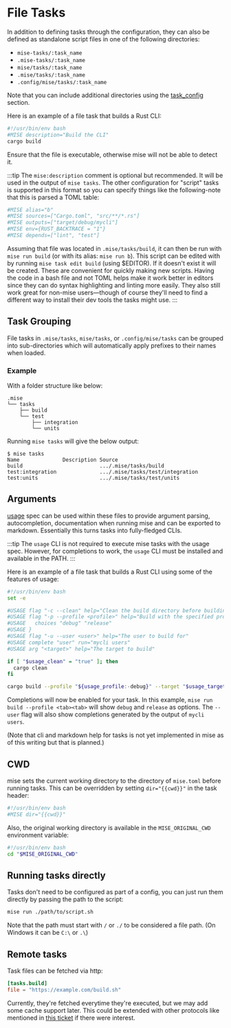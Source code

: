 # File Tasks

In addition to defining tasks through the configuration, they can also be defined as standalone script files in one of the following directories:

- `mise-tasks/:task_name`
- `.mise-tasks/:task_name`
- `mise/tasks/:task_name`
- `.mise/tasks/:task_name`
- `.config/mise/tasks/:task_name`

Note that you can include additional directories using the [task_config](/tasks/#task-configuration) section.

Here is an example of a file task that builds a Rust CLI:

```bash
#!/usr/bin/env bash
#MISE description="Build the CLI"
cargo build
```

Ensure that the file is executable, otherwise mise will not be able to detect it.

:::tip
The `mise:description` comment is optional but recommended. It will be used in the output of `mise tasks`.
The other configuration for "script" tasks is supported in this format so you can specify things like the
following-note that this is parsed a TOML table:

```bash
#MISE alias="b"
#MISE sources=["Cargo.toml", "src/**/*.rs"]
#MISE outputs=["target/debug/mycli"]
#MISE env={RUST_BACKTRACE = "1"}
#MISE depends=["lint", "test"]
```

Assuming that file was located in `.mise/tasks/build`, it can then be run with `mise run build` (or with its alias: `mise run b`).
This script can be edited with by running `mise task edit build` (using $EDITOR). If it doesn't exist it will be created.
These are convenient for quickly making new scripts. Having the code in a bash file and not TOML helps make it work
better in editors since they can do syntax highlighting and linting more easily. They also still work great for non-mise users—though
of course they'll need to find a different way to install their dev tools the tasks might use.
:::

## Task Grouping

File tasks in `.mise/tasks`, `mise/tasks`, or `.config/mise/tasks` can be grouped into
sub-directories which will automatically apply prefixes to their names
when loaded.

### Example

With a folder structure like below:

```text
.mise
└── tasks
    ├── build
    └── test
        ├── integration
        └── units
```

Running `mise tasks` will give the below output:

```text
$ mise tasks
Name              Description Source
build                         .../.mise/tasks/build
test:integration              .../.mise/tasks/test/integration
test:units                    .../.mise/tasks/test/units
```

## Arguments

[usage](https://usage.jdx.dev) spec can be used within these files to provide argument parsing, autocompletion,
documentation when running mise and can be exported to markdown. Essentially this turns tasks into
fully-fledged CLIs.

:::tip
The `usage` CLI is not required to execute mise tasks with the usage spec.
However, for completions to work, the `usage` CLI must be installed and available in the PATH.
:::

Here is an example of a file task that builds a Rust CLI using some of the features of usage:

```bash
#!/usr/bin/env bash
set -e

#USAGE flag "-c --clean" help="Clean the build directory before building"
#USAGE flag "-p --profile <profile>" help="Build with the specified profile" {
#USAGE   choices "debug" "release"
#USAGE }
#USAGE flag "-u --user <user>" help="The user to build for"
#USAGE complete "user" run="mycli users"
#USAGE arg "<target>" help="The target to build"

if [ "$usage_clean" = "true" ]; then
  cargo clean
fi

cargo build --profile "${usage_profile:-debug}" --target "$usage_target"
```

Completions will now be enabled for your task. In this example, `mise run build --profile <tab><tab>`
will show `debug` and `release` as options. The `--user` flag will also show completions generated by the output of `mycli users`.

(Note that cli and markdown help for tasks is not yet implemented in mise as of this writing but that is planned.)

## CWD

mise sets the current working directory to the directory of `mise.toml` before running tasks.
This can be overridden by setting `dir="{{cwd}}"` in the task header:

```bash
#!/usr/bin/env bash
#MISE dir="{{cwd}}"
```

Also, the original working directory is available in the `MISE_ORIGINAL_CWD` environment variable:

```bash
#!/usr/bin/env bash
cd "$MISE_ORIGINAL_CWD"
```

## Running tasks directly

Tasks don't need to be configured as part of a config, you can just run them directly by passing the path to the script:

```bash
mise run ./path/to/script.sh
```

Note that the path must start with `/` or `./` to be considered a file path. (On Windows it can be `C:\` or `.\`)

## Remote tasks

Task files can be fetched via http:

```toml
[tasks.build]
file = "https://example.com/build.sh"
```

Currently, they're fetched everytime they're executed, but we may add some cache support later.
This could be extended with other protocols like mentioned in [this ticket](https://github.com/jdx/mise/issues/2488) if there were interest.
